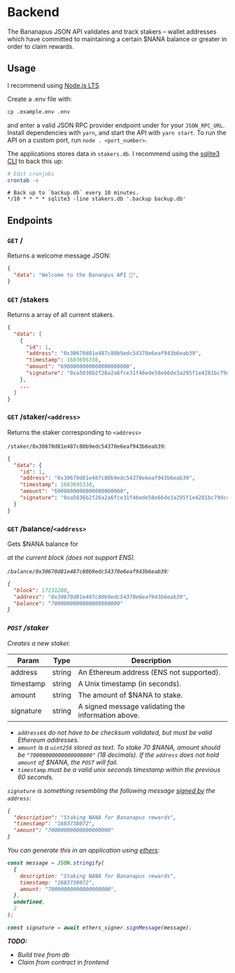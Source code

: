 # Backend

The Bananapus JSON API validates and track stakers – wallet addresses which have committed to maintaining a certain $NANA balance or greater in order to claim rewards.

## Usage

I recommend using [Node.js LTS](https://nodejs.org/en)

Create a .env file with:

```bash
cp .example.env .env
```

and enter a valid JSON RPC provider endpoint under for your `JSON_RPC_URL`. Install dependencies with `yarn`, and start the API with `yarn start`. To run the API on a custom port, run `node . <port_number>`.

The applications stores data in `stakers.db`. I recommend using the [sqlite3 CLI](https://www.sqlite.org/cli.html) to back this up:

```bash
# Edit cronjobs
crontab -e
```

```cron
# Back up to `backup.db` every 10 minutes.
*/10 * * * * sqlite3 -line stakers.db '.backup backup.db'
```

## Endpoints

### `GET` /

Returns a welcome message JSON:

```json
{
  "data": "Welcome to the Bananpus API 🍌",
}
```

### `GET` /stakers

Returns a array of all current stakers.

```json
{
  "data": [
    {
      "id": 1,
      "address": "0x30670d81e487c80b9edc54370e6eaf943b6eab39",
      "timestamp": 1683695338,
      "amount": "6900000000000000000000",
      "signature": "0xa5036b2f26a2a6fce31f46ede58e66de3a295f1e4281bc79dcc6eab9db2f559e2211d6b002ad9bb3b1fc8bd74d875f4b7c04ff85e2858347d672ce3418e394a11c"
    },
    ...
  ]
}
```

### `GET` /staker/`<address>`

Returns the staker corresponding to `<address>`

`/staker/0x30670d81e487c80b9edc54370e6eaf943b6eab39`:

```json
{
  "data": {
    "id": 1,
    "address": "0x30670d81e487c80b9edc54370e6eaf943b6eab39",
    "timestamp": 1683695338,
    "amount": "6900000000000000000000",
    "signature": "0xa5036b2f26a2a6fce31f46ede58e66de3a295f1e4281bc79dcc6eab9db2f559e2211d6b002ad9bb3b1fc8bd74d875f4b7c04ff85e2858347d672ce3418e394a11c"
  }
}
```

### `GET` /balance/`<address>`

Gets $NANA balance for <address> at the current block (does not support ENS).

`/balance/0x30670d81e487c80b9edc54370e6eaf943b6eab39`:

```json
{
  "block": 17231288,
  "address": "0x30670d81e487c80b9edc54370e6eaf943b6eab39",
  "balance": "7000000000000000000000"
}
```

### `POST` /staker

Creates a new staker.

| Param | Type | Description |
| --- | --- | --- |
| address | string | An Ethereum address (ENS not supported). |
| timestamp | string | A Unix timestamp (in seconds). |
| amount | string | The amount of $NANA to stake. |
| signature | string | A signed message validating the information above. |

- `address`es do not have to be checksum validated, but must be valid Ethereum addresses.
- `amount` is a `uint256` stored as text. To stake 70 $NANA, amount should be `"70000000000000000000"` (18 decimals). If the `address` does not hold `amount` of $NANA, the `POST` will fail.
- `timestamp` must be a valid unix seconds timestamp within the previous 60 seconds.

`signature` is something resembling the following message [signed by](https://docs.ethers.org/v6/getting-started/#starting-signing) the `address`:

```json
{
  "description": "Staking NANA for Bananapus rewards",
  "timestamp": "1683738072",
  "amount": "70000000000000000000"
}
```

You can generate this in an application using [ethers](https://docs.ethers.org/v6/getting-started/#starting-signing):

```js
const message = JSON.stringify(
  {
    description: "Staking NANA for Bananapus rewards",
    timestamp: "1683738072",
    amount: "70000000000000000000",
  },
  undefined,
  2
);

const signature = await ethers_signer.signMessage(message);
```

**TODO:**

- Build tree from db
- Claim from contract in frontend
